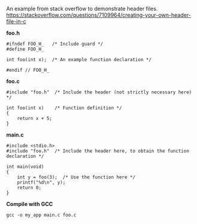 
An example from stack overflow to demonstrate header files.
https://stackoverflow.com/questions/7109964/creating-your-own-header-file-in-c


**foo.h**

    #ifndef FOO_H_   /* Include guard */
    #define FOO_H_

    int foo(int x);  /* An example function declaration */

    #endif // FOO_H_

**foo.c**

    #include "foo.h"  /* Include the header (not strictly necessary here) */

    int foo(int x)    /* Function definition */
    {
        return x + 5;
    }

**main.c**

    #include <stdio.h>
    #include "foo.h"  /* Include the header here, to obtain the function declaration */

    int main(void)
    {
        int y = foo(3);  /* Use the function here */
        printf("%d\n", y);
        return 0;
    }

**Compile with GCC**

    gcc -o my_app main.c foo.c
